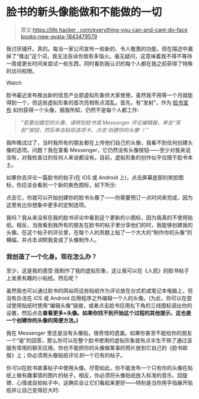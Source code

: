 # 脸书的新头像能做和不能做的一切

> 原文:[https://life hacker . com/everything-you-can-and-cant-do-face books-new-avata-1843479579](https://lifehacker.com/everything-you-can-and-cant-do-with-facebooks-new-avata-1843479579)

我讨厌铺开。真的。每当一家公司宣布一些新的、令人敬畏的功能，但在描述中漏掉了“推出”这个词，我无法告诉你我有多恼火。毫无疑问，这意味着我不得不等待一周或更长时间来尝试一些东西，同时看到我认识的每个人都在我之前获得了特殊的访问权限。

Watch

脸书最近宣布推出新的信息产业部虚拟形象供大家使用，虽然我不用等一个月就能得到一个，但这些虚拟形象的首次亮相有点混乱。首先，有“发射”，作为 [脸书宣布](https://www.facebook.com/fidji.simo/posts/10156883917442063) 如何获得一个头像，据我所知，仍然不是每个人都工作:

> *"若要创建您的头像，请转到脸书或 Messenger 评论编辑器，单击“笑脸”按钮，然后单击贴纸选项卡。点击‘创建你的头像’！”*

我昨晚试过了，当时我所有的朋友都在上传他们自己的头像，我看不到任何创建头像的选项。问题？我在查看 Messenger，它仍然没有头像按钮——至少对我来说没有，对我检查过的任何人来说都没有。目前，虚拟形象的创作似乎仅限于脸书本土。

如果你去评论一篇脸书的帖子(在 iOS 或 Android 上)，点击屏幕底部的笑脸图标，你应该会看到一个新的紫色图标，如下所示:

点击它，你就可以开始创建你的脸书头像了——你需要预订一点时间来完成，因为这里有比你想象中更多的定制选项。

我吗？我从来没有在我的脸书评论中看到这个更新的小图标，因为我真的不使用贴纸。相反，当我看到我所有的朋友在脸书的帖子里分享他们的时，我能够创建我的头像。在这个帖子的评论里，在每个人的贡献上贴了一个大大的“制作你的头像”的横幅，并点击*说*把我变成了头像制作人。

### 我创造了一个化身。现在怎么办？

至少，这是我的感受:我制作了我的虚拟形象，这让我可以在《人民》的脸书帖子上发表有趣的小贴纸。然后呢？

虽然我也可以通过脸书的网站将这些贴纸作为评论放在台式机或笔记本电脑上，但没有办法在 iOS 或 Android 应用程序之外编辑一个人的头像。(为此，你可以在尝试使用贴纸时使用“编辑头像”链接，或者点击脸书应用右下角的三线图标调出你的设置，然后点击**查看更多>头像。如果你找不到开始这个过程的其他提示，这也是一个创建你的头像的简便方法。)**

我在 Messenger 里还是没有头像贴，很奇怪的遗漏。如果你甚至不能给你的朋友一个“是”的回答，那么你可以在整个脸书使用的虚拟形象就有点半生不熟了通过该服务常用的聊天应用。你也不能把你的头像做某事的照片放到它自己的《脸书邮报》上；你必须用头像贴纸评论*到*一个已有的帖子。

你*可以*在脸书故事帖子中使用头像。尽管如此，你不能发布一个只有你的头像在贴纸上做有趣事情的图片的帖子。相反，你必须将头像贴纸放入标准的音乐、回旋镖、心情或自拍帖子中，这确实会让它们看起来更好——特别是当你用手指展开贴纸并让自己变得巨大时: